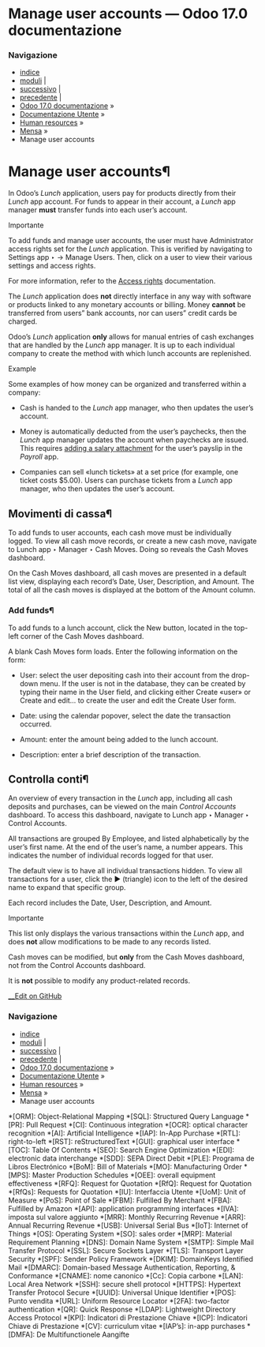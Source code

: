 # Manage user accounts — Odoo 17.0 documentazione

### Navigazione

  * [indice](../../../genindex.html "Indice generale")
  * [moduli](../../../py-modindex.html "Indice del modulo Python") |
  * [successivo](management.html "Lunch management") |
  * [precedente](orders.html "Ordini") |
  * [Odoo 17.0 documentazione](../../../index-2.html) »
  * [Documentazione Utente](../../../applications.html) »
  * [Human resources](../../hr.html) »
  * [Mensa](../lunch.html) »
  * Manage user accounts



# Manage user accounts¶

In Odoo’s _Lunch_ application, users pay for products directly from their _Lunch_ app account. For funds to appear in their account, a _Lunch_ app manager **must** transfer funds into each user’s account.

Importante

To add funds and manage user accounts, the user must have Administrator access rights set for the _Lunch_ application. This is verified by navigating to Settings app ‣ → Manage Users. Then, click on a user to view their various settings and access rights.

For more information, refer to the [Access rights](../../general/users/access_rights.html) documentation.

The _Lunch_ application does **not** directly interface in any way with software or products linked to any monetary accounts or billing. Money **cannot** be transferred from users” bank accounts, nor can users” credit cards be charged.

Odoo’s _Lunch_ application **only** allows for manual entries of cash exchanges that are handled by the _Lunch_ app manager. It is up to each individual company to create the method with which lunch accounts are replenished.

Example

Some examples of how money can be organized and transferred within a company:

  * Cash is handed to the _Lunch_ app manager, who then updates the user’s account.

  * Money is automatically deducted from the user’s paychecks, then the _Lunch_ app manager updates the account when paychecks are issued. This requires [adding a salary attachment](../payroll/payslips.html#payroll-worked-days-inputs) for the user’s payslip in the _Payroll_ app.

  * Companies can sell «lunch tickets» at a set price (for example, one ticket costs $5.00). Users can purchase tickets from a _Lunch_ app manager, who then updates the user’s account.




## Movimenti di cassa¶

To add funds to user accounts, each cash move must be individually logged. To view all cash move records, or create a new cash move, navigate to Lunch app ‣ Manager ‣ Cash Moves. Doing so reveals the Cash Moves dashboard.

On the Cash Moves dashboard, all cash moves are presented in a default list view, displaying each record’s Date, User, Description, and Amount. The total of all the cash moves is displayed at the bottom of the Amount column.

### Add funds¶

To add funds to a lunch account, click the New button, located in the top-left corner of the Cash Moves dashboard.

A blank Cash Moves form loads. Enter the following information on the form:

  * User: select the user depositing cash into their account from the drop-down menu. If the user is not in the database, they can be created by typing their name in the User field, and clicking either Create «user» or Create and edit… to create the user and edit the Create User form.

  * Date: using the calendar popover, select the date the transaction occurred.

  * Amount: enter the amount being added to the lunch account.

  * Description: enter a brief description of the transaction.




## Controlla conti¶

An overview of every transaction in the _Lunch_ app, including all cash deposits and purchases, can be viewed on the main _Control Accounts_ dashboard. To access this dashboard, navigate to Lunch app ‣ Manager ‣ Control Accounts.

All transactions are grouped By Employee, and listed alphabetically by the user’s first name. At the end of the user’s name, a number appears. This indicates the number of individual records logged for that user.

The default view is to have all individual transactions hidden. To view all transactions for a user, click the ▶ (triangle) icon to the left of the desired name to expand that specific group.

Each record includes the Date, User, Description, and Amount.

Importante

This list only displays the various transactions within the _Lunch_ app, and does **not** allow modifications to be made to any records listed.

Cash moves can be modified, but **only** from the Cash Moves dashboard, not from the Control Accounts dashboard.

It is **not** possible to modify any product-related records.

[ __Edit on GitHub](https://github.com/odoo/documentation/edit/17.0/content/applications/hr/lunch/user-accounts.rst)

### Navigazione

  * [indice](../../../genindex.html "Indice generale")
  * [moduli](../../../py-modindex.html "Indice del modulo Python") |
  * [successivo](management.html "Lunch management") |
  * [precedente](orders.html "Ordini") |
  * [Odoo 17.0 documentazione](../../../index-2.html) »
  * [Documentazione Utente](../../../applications.html) »
  * [Human resources](../../hr.html) »
  * [Mensa](../lunch.html) »
  * Manage user accounts


  *[ORM]: Object-Relational Mapping
  *[SQL]: Structured Query Language
  *[PR]: Pull Request
  *[CI]: Continuous integration
  *[OCR]: optical character recognition
  *[AI]: Artificial Intelligence
  *[IAP]: In-App Purchase
  *[RTL]: right-to-left
  *[RST]: reStructuredText
  *[GUI]: graphical user interface
  *[TOC]: Table Of Contents
  *[SEO]: Search Engine Optimization
  *[EDI]: electronic data interchange
  *[SDD]: SEPA Direct Debit
  *[PLE]: Programa de Libros Electrónico
  *[BoM]: Bill of Materials
  *[MO]: Manufacturing Order
  *[MPS]: Master Production Schedules
  *[OEE]: overall equipment effectiveness
  *[RFQ]: Request for Quotation
  *[RfQ]: Request for Quotation
  *[RfQs]: Requests for Quotation
  *[IU]: Interfaccia Utente
  *[UoM]: Unit of Measure
  *[PoS]: Point of Sale
  *[FBM]: Fulfilled By Merchant
  *[FBA]: Fulfilled by Amazon
  *[API]: application programming interfaces
  *[IVA]: imposta sul valore aggiunto
  *[MRR]: Monthly Recurring Revenue
  *[ARR]: Annual Recurring Revenue
  *[USB]: Universal Serial Bus
  *[IoT]: Internet of Things
  *[OS]: Operating System
  *[SO]: sales order
  *[MRP]: Material Requirement Planning
  *[DNS]: Domain Name System
  *[SMTP]: Simple Mail Transfer Protocol
  *[SSL]: Secure Sockets Layer
  *[TLS]: Transport Layer Security
  *[SPF]: Sender Policy Framework
  *[DKIM]: DomainKeys Identified Mail
  *[DMARC]: Domain-based Message Authentication, Reporting, & Conformance
  *[CNAME]: nome canonico
  *[Cc]: Copia carbone
  *[LAN]: Local Area Network
  *[SSH]: secure shell protocol
  *[HTTPS]: Hypertext Transfer Protocol Secure
  *[UUID]: Universal Unique Identifier
  *[POS]: Punto vendita
  *[URL]: Uniform Resource Locator
  *[2FA]: two-factor authentication
  *[QR]: Quick Response
  *[LDAP]: Lightweight Directory Access Protocol
  *[KPI]: Indicatori di Prestazione Chiave
  *[ICP]: Indicatori Chiave di Prestazione
  *[CV]: curriculum vitae
  *[IAP’s]: in-app purchases
  *[DMFA]: De Multifunctionele Aangifte